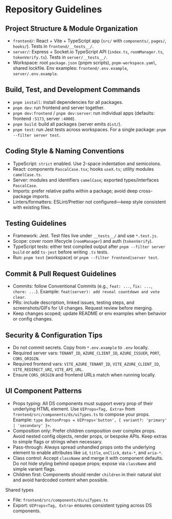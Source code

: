 # Repository Guidelines

## Project Structure & Module Organization
- `frontend/`: React + Vite + TypeScript app (`src/` with `components/`, `pages/`, `hooks/`). Tests in `frontend/__tests__/`.
- `server/`: Express + Socket.io TypeScript API (`index.ts`, `roomManager.ts`, `tokenVerify.ts`). Tests in `server/__tests__/`.
- Workspace: root `package.json` (pnpm scripts), `pnpm-workspace.yaml`, shared lockfile. Env examples: `frontend/.env.example`, `server/.env.example`.

## Build, Test, and Development Commands
- `pnpm install`: install dependencies for all packages.
- `pnpm dev`: run frontend and server together.
- `pnpm dev:frontend` / `pnpm dev:server`: run individual apps (defaults: frontend `:5173`, server `:4000`).
- `pnpm build`: build all packages (server emits `dist/`).
- `pnpm test`: run Jest tests across workspaces. For a single package: `pnpm --filter server test`.

## Coding Style & Naming Conventions
- TypeScript: `strict` enabled. Use 2-space indentation and semicolons.
- React: components `PascalCase.tsx`; hooks `useX.ts`; utility modules `camelCase.ts`.
- Server: modules and identifiers `camelCase`; exported types/interfaces `PascalCase`.
- Imports: prefer relative paths within a package; avoid deep cross-package imports.
- Linters/formatters: ESLint/Prettier not configured—keep style consistent with existing files.

## Testing Guidelines
- Framework: Jest. Test files live under `__tests__/` and use `*.test.js`.
- Scope: cover room lifecycle (`roomManager`) and auth (`tokenVerify`).
- TypeScript tests: either test compiled output after `pnpm --filter server build` or add `ts-jest` before writing `.ts` tests.
- Run: `pnpm test` (workspace) or `pnpm --filter frontend|server test`.

## Commit & Pull Request Guidelines
- Commits: follow Conventional Commits (e.g., `feat: ...`, `fix: ...`, `chore: ...`).
  Example: `feat(server): add reveal countdown and vote clear`.
- PRs: include description, linked issues, testing steps, and screenshots/GIFs for UI changes. Request review before merging.
- Keep changes scoped; update README or env examples when behavior or config changes.

## Security & Configuration Tips
- Do not commit secrets. Copy from `*.env.example` to `.env` locally.
- Required server vars: `TENANT_ID`, `AZURE_CLIENT_ID`, `AZURE_ISSUER`, `PORT`, `CORS_ORIGIN`.
- Required frontend vars: `VITE_AZURE_TENANT_ID`, `VITE_AZURE_CLIENT_ID`, `VITE_REDIRECT_URI`, `VITE_API_URL`.
- Ensure `CORS_ORIGIN` and frontend URLs match when running locally.

## UI Component Patterns
- Props typing: All DS components must support every prop of their underlying HTML element. Use `UIProps<Tag, Extra>` from `frontend/src/components/ds/uiTypes.ts` to compose your props. Example: `type ButtonProps = UIProps<'button', { variant?: 'primary' | 'secondary' }>`.
- Composition only: Prefer children composition over complex props. Avoid nested config objects, render props, or bespoke APIs. Keep extras to simple flags or strings when necessary.
- Pass-through: Always spread unhandled props onto the underlying element to enable attributes like `id`, `title`, `onClick`, `data-*`, and `aria-*`.
- Class control: Accept `className` and merge it with component defaults. Do not hide styling behind opaque props; expose via `className` and simple variant flags.
- Children first: Components should render `children` in their natural slot and avoid hardcoded content when possible.

Shared types
- File: `frontend/src/components/ds/uiTypes.ts`
- Export: `UIProps<Tag, Extra>` ensures consistent typing across DS components.
